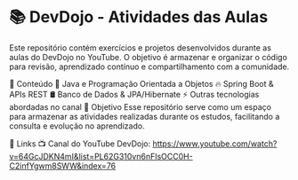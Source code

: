 # 📚 DevDojo - Atividades das Aulas
Este repositório contém exercícios e projetos desenvolvidos durante as aulas do DevDojo no YouTube. O objetivo é armazenar e organizar o código para revisão, aprendizado contínuo e compartilhamento com a comunidade.

📌 Conteúdo
🚀 Java e Programação Orientada a Objetos
🔥 Spring Boot & APIs REST
🛢️ Banco de Dados & JPA/Hibernate
⚡ Outras tecnologias abordadas no canal
🎯 Objetivo
Esse repositório serve como um espaço para armazenar as atividades realizadas durante os estudos, facilitando a consulta e evolução no aprendizado.

🔗 Links
📺 Canal do YouTube DevDojo: 
https://www.youtube.com/watch?v=64GcJDKN4mI&list=PL62G310vn6nFIsOCC0H-C2infYgwm8SWW&index=76


